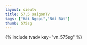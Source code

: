 ```yaml
---
layout: sieutv
title: 57.5 saigonTV
tags: ["Hải Ngoại","Nổi Bật"]
thumb: 575sg
---
```

{% include tvadv key="vn_575sg" %}
